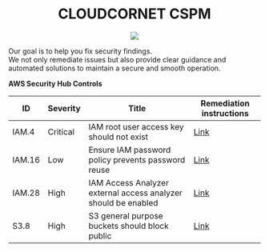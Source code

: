 
<center><h1>CLOUDCORNET CSPM</h1></center>

<p align="center">
  <img src="https://www.cloudcornet.com/_astro/logo.54I3GuID_1J6Sta.webp">
</p>

Our goal is to help you fix security findings.  
We not only remediate issues but also provide clear guidance and automated solutions to maintain a secure and smooth operation.

**AWS Security Hub Controls**

| ID | Severity | Title | Remediation instructions |
| - | - | - | - |
| IAM.4 | Critical | IAM root user access key should not exist | [Link](AWS/Controls/IAM.4/README.md)
| IAM.16 | Low | Ensure IAM password policy prevents password reuse | [Link](AWS/Controls/IAM.16/README.md)
| IAM.28 | High | IAM Access Analyzer external access analyzer should be enabled | [Link](AWS/Controls/IAM.28/README.md)
| S3.8 | High | S3 general purpose buckets should block public | [Link](AWS/Controls/S3.8/README.md)

